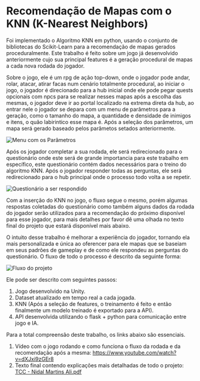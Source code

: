 # Recomendação de Mapas com o KNN (K-Nearest Neighbors)

Foi implementado o Algoritmo KNN em python, usando o conjunto de bibliotecas do Scikit-Learn para a recomendação de mapas gerados proceduralmente. Este trabalho é feito sobre um jogo já desenvolvido anteriormente cujo sua principal features é a geração procedural de mapas a cada nova rodada do jogador.

Sobre o jogo, ele é um rpg de ação top-down, onde o jogador pode andar, rolar, atacar, atirar facas num cenário totalmente procedural, ao iniciar o jogo, o jogador é direcionado para a hub inicial onde ele pode pegar quests opcionais com npcs para se realizar nesses mapas após a escolha das mesmas, o jogador deve ir ao portal localizado na extrema direta da hub, ao entrar nele o jogador se depara com um menu de parâmetros para a geração, como o tamanho do mapa, a quantidade e densidade de inimigos e itens, o quão labirintico esse mapa é. Após a seleção dos parâmetros, um mapa será gerado baseado pelos parâmetos setados anteriormente.

![Menu com os Parâmetros](https://github.com/NidalMartinsAli/Images/blob/main/menuParametros.png)

Após os jogador completar a sua rodada, ele será redirecionado para o questionário onde este será de grande importancia para este trabalho em específico, este questionário contém dados necessários para o treino do algoritmo KNN. Após o jogador responder todas as perguntas, ele será redirecionado para o hub principal onde o processo todo volta a se repetir.

![Questionário a ser respondido](https://github.com/NidalMartinsAli/Images/blob/main/questionario.png)

Com a inserção do KNN no jogo, o fluxo segue o mesmo, porém algumas respostas coletadas do questionário como também alguns dados da rodada do jogador serão utilizados para a recomendação do próximo disponível para esse jogador, para mais detalhes por favor dê uma olhada no texto final do projeto que estará disponível mais abaixo.

O intuito desse trabalho é melhorar a experiência do jogador, tornando ela mais personalizada e única ao oferencer para ele mapas que se baseiam em seus padrões de gameplay e de como ele respondeu as perguntas do questionário.
O fluxo de todo o processo é descrito da seguinte forma:

![Fluxo do projeto](https://github.com/NidalMartinsAli/Images/blob/main/diagramão.png)

Ele pode ser descrito com seguintes passos:

1. Jogo desenvolvido na Unity.
2. Dataset atualizado em tempo real a cada jogada.
3. KNN (Após a seleção de features, o treinamento é feito e então finalmente um modelo treinado é exportado para a API).
4. API desenvolvida utilizando o flask + python para comunicação entre jogo e IA.

Para a total compreensão deste trabalho, os links abaixo são essenciais.

1. Vídeo com o jogo rodando e como funciona o fluxo da rodada e da recomendação após a mesma: https://www.youtube.com/watch?v=dXJxi9zGEr8
2. Texto final contendo explicações mais detalhadas de todo o projeto: [TCC - Nidal Martins Ali.pdf](https://github.com/NidalMartinsAli/KNN_Model_TCC/blob/main/Monografia_Final%20-%20Nidal%20Martins%20Ali.pdf)
